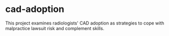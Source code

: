 # cad-adoption
This project examines radiologists' CAD adoption as strategies to cope with malpractice lawsuit risk and complement skills.
